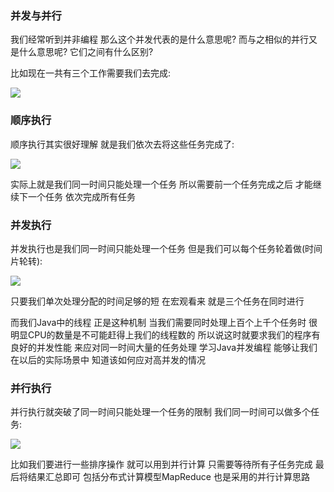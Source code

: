 ### 并发与并行
我们经常听到并非编程 那么这个并发代表的是什么意思呢? 而与之相似的并行又是什么意思呢? 它们之间有什么区别?

比如现在一共有三个工作需要我们去完成:

<img src="https://fast.itbaima.net/2023/03/06/bsQEvfPJ2nCyqo7.png"/>

### 顺序执行
顺序执行其实很好理解 就是我们依次去将这些任务完成了:

<img src="https://fast.itbaima.net/2023/03/06/aqFZsOuv1T5RftP.png"/>

实际上就是我们同一时间只能处理一个任务 所以需要前一个任务完成之后 才能继续下一个任务 依次完成所有任务

### 并发执行
并发执行也是我们同一时间只能处理一个任务 但是我们可以每个任务轮着做(时间片轮转):

<img src="https://fast.itbaima.net/2023/03/06/FSjYJ1HkVd7hqrZ.png"/>

只要我们单次处理分配的时间足够的短 在宏观看来 就是三个任务在同时进行

而我们Java中的线程 正是这种机制 当我们需要同时处理上百个上千个任务时 很明显CPU的数量是不可能赶得上我们的线程数的
所以说这时就要求我们的程序有良好的并发性能 来应对同一时间大量的任务处理 学习Java并发编程 能够让我们在以后的实际场景中 知道该如何应对高并发的情况

### 并行执行
并行执行就突破了同一时间只能处理一个任务的限制 我们同一时间可以做多个任务:

<img src="	https://fast.itbaima.net/2023/03/06/xV54YwECvrFmAn8.png"/>

比如我们要进行一些排序操作 就可以用到并行计算 只需要等待所有子任务完成 最后将结果汇总即可 包括分布式计算模型MapReduce 也是采用的并行计算思路